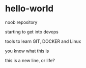 # hello-world
noob repository

starting to get into devops

tools to learn GIT, DOCKER and Linux

you know what this is

this is a new line, or life?
